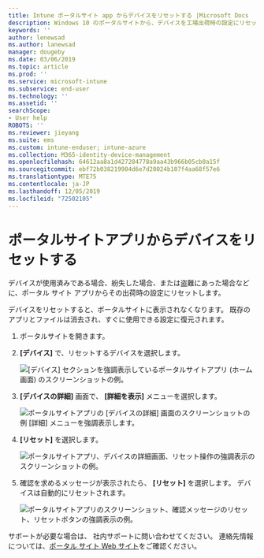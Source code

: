 ```yaml
---
title: Intune ポータルサイト app からデバイスをリセットする |Microsoft Docs
description: Windows 10 のポータルサイトから、デバイスを工場出荷時の設定にリセットします。
keywords: ''
author: lenewsad
ms.author: lanewsad
manager: dougeby
ms.date: 03/06/2019
ms.topic: article
ms.prod: ''
ms.service: microsoft-intune
ms.subservice: end-user
ms.technology: ''
ms.assetid: ''
searchScope:
- User help
ROBOTS: ''
ms.reviewer: jieyang
ms.suite: ems
ms.custom: intune-enduser; intune-azure
ms.collection: M365-identity-device-management
ms.openlocfilehash: 64612aa8a1d427284778a9aa43b966b05cb0a15f
ms.sourcegitcommit: ebf72b038219904d6e7d20024b107f4aa68f57e6
ms.translationtype: MTE75
ms.contentlocale: ja-JP
ms.lasthandoff: 12/05/2019
ms.locfileid: "72502105"
---
```

# <a name="reset-device-from-the-company-portal-app"></a>ポータルサイトアプリからデバイスをリセットする  

デバイスが使用済みである場合、紛失した場合、または盗難にあった場合などに、ポータル サイト アプリからその出荷時の設定にリセットします。  

デバイスをリセットすると、ポータルサイトに表示されなくなります。 既存のアプリとファイルは消去され、すぐに使用できる設定に復元されます。  


1. ポータルサイトを開きます。  
2. **[デバイス]** で、リセットするデバイスを選択します。   

    ![[デバイス] セクションを強調表示しているポータルサイトアプリ (ホーム画面) のスクリーンショットの例。](./media/1802-cp-app-windows-home.png)  

3. **[デバイスの詳細]** 画面で、 **[詳細を表示]** メニューを選択します。  

    ![ポータルサイトアプリの [デバイスの詳細] 画面のスクリーンショットの例 [詳細] メニューを強調表示します。](./media/1802-cp-app-windows-device-details.png)  

4. **[リセット]** を選択します。  

     ![ポータルサイトアプリ、デバイスの詳細画面、リセット操作の強調表示のスクリーンショットの例。 ](./media/1802-cp-app-windows-device-details-reset.png)  

5. 確認を求めるメッセージが表示されたら、 **[リセット]** を選択します。 デバイスは自動的にリセットされます。  

     ![ポータルサイトアプリのスクリーンショット、確認メッセージのリセット、リセットボタンの強調表示の例。 ](./media/1802-cp-app-windows-reset-confirm.png)  

サポートが必要な場合は、 社内サポートに問い合わせてください。 連絡先情報については、[ポータル サイト Web サイト](https://go.microsoft.com/fwlink/?linkid=2010980)をご確認ください。  
